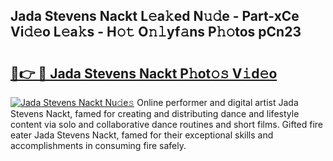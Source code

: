 ## Jada Stevens Nackt L𝚎a𝚔ed N𝚞𝚍e - Part-xCe Vi𝚍𝚎o L𝚎a𝚔s - H𝚘𝚝 O𝚗𝚕yf𝚊ns P𝚑𝚘tos pCn23

# <h2><a href="http://kf7h9up.oniu.top/?m=Jada+Stevens+Nackt">🔗👉 🔴 Jada Stevens Nackt P𝚑ot𝚘𝚜 V𝚒d𝚎o</a></h2>

[![Jada Stevens Nackt Nu𝚍e𝚜](https://i.imgur.com/0qMVB7G.gif)](http://kf7h9up.oniu.top/?m=Jada+Stevens+Nackt)
Online performer and digital artist Jada Stevens Nackt, famed for creating and distributing dance and lifestyle content via solo and collaborative dance routines and short films. Gifted fire eater Jada Stevens Nackt, famed for their exceptional skills and accomplishments in consuming fire safely.  
